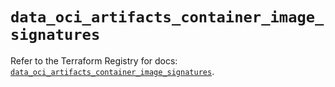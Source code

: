 # `data_oci_artifacts_container_image_signatures`

Refer to the Terraform Registry for docs: [`data_oci_artifacts_container_image_signatures`](https://registry.terraform.io/providers/oracle/oci/6.18.0/docs/data-sources/artifacts_container_image_signatures).
